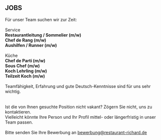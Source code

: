 ## JOBS

Für unser Team suchen wir zur Zeit:  
<br>
Service  
**Restaurantleitung / Sommelier (m/w)**  
**Chef de Rang (m/w)**  
**Aushilfen / Runner (m/w)**  
<br>
Küche  
**Chef de Parti (m/w)**  
**Sous Chef (m/w)**  
**Koch Lehrling (m/w)**  
**Teilzeit Koch (m/w)**  
<br>
Teamfähigkeit, Erfahrung und gute Deutsch-Kenntnisse sind für uns sehr wichtig.  
<br>
<br>
Ist die von Ihnen gesuchte Position nicht vakant? Zögern Sie nicht, uns zu kontaktieren.  
Vielleicht könnte Ihre Person und Ihr Profil mittel- oder längerfristig in unser Team passen.
<br>
<br>
Bitte senden Sie Ihre Bewerbung an <u>[bewerbung@restaurant-richard.de](mailto:bewerbung@restaurant-richard.de)</u>
